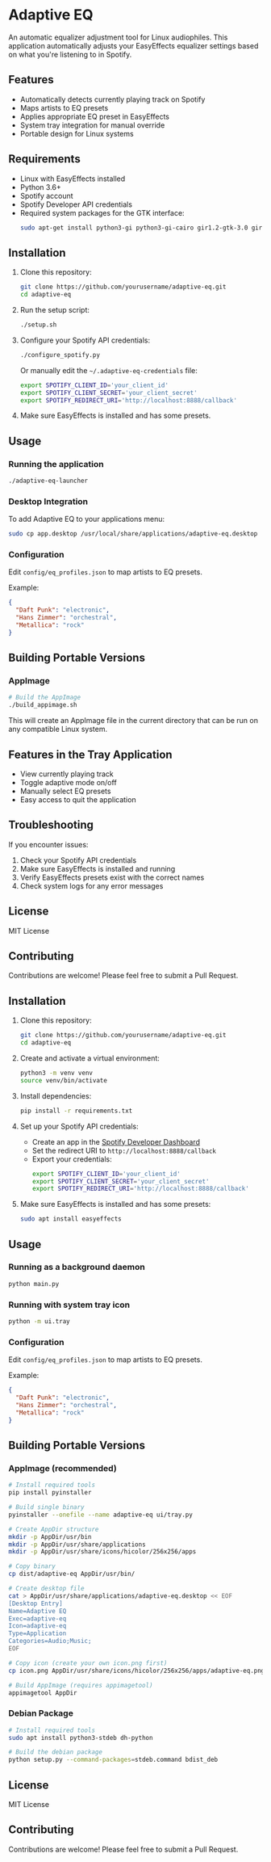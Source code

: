 # Adaptive EQ

An automatic equalizer adjustment tool for Linux audiophiles. This application automatically adjusts your EasyEffects equalizer settings based on what you're listening to in Spotify.

## Features

- Automatically detects currently playing track on Spotify
- Maps artists to EQ presets
- Applies appropriate EQ preset in EasyEffects
- System tray integration for manual override
- Portable design for Linux systems

## Requirements

- Linux with EasyEffects installed
- Python 3.6+
- Spotify account
- Spotify Developer API credentials
- Required system packages for the GTK interface:
  ```bash
  sudo apt-get install python3-gi python3-gi-cairo gir1.2-gtk-3.0 gir1.2-appindicator3-0.1
  ```

## Installation

1. Clone this repository:
   ```bash
   git clone https://github.com/yourusername/adaptive-eq.git
   cd adaptive-eq
   ```

2. Run the setup script:
   ```bash
   ./setup.sh
   ```

3. Configure your Spotify API credentials:
   ```bash
   ./configure_spotify.py
   ```
   Or manually edit the `~/.adaptive-eq-credentials` file:
   ```bash
   export SPOTIFY_CLIENT_ID='your_client_id'
   export SPOTIFY_CLIENT_SECRET='your_client_secret'
   export SPOTIFY_REDIRECT_URI='http://localhost:8888/callback'
   ```

4. Make sure EasyEffects is installed and has some presets.

## Usage

### Running the application

```bash
./adaptive-eq-launcher
```

### Desktop Integration

To add Adaptive EQ to your applications menu:

```bash
sudo cp app.desktop /usr/local/share/applications/adaptive-eq.desktop
```

### Configuration

Edit `config/eq_profiles.json` to map artists to EQ presets.

Example:
```json
{
  "Daft Punk": "electronic",
  "Hans Zimmer": "orchestral",
  "Metallica": "rock"
}
```

## Building Portable Versions

### AppImage

```bash
# Build the AppImage
./build_appimage.sh
```

This will create an AppImage file in the current directory that can be run on any compatible Linux system.

## Features in the Tray Application

- View currently playing track
- Toggle adaptive mode on/off
- Manually select EQ presets
- Easy access to quit the application

## Troubleshooting

If you encounter issues:

1. Check your Spotify API credentials
2. Make sure EasyEffects is installed and running
3. Verify EasyEffects presets exist with the correct names
4. Check system logs for any error messages

## License

MIT License

## Contributing

Contributions are welcome! Please feel free to submit a Pull Request.

## Installation

1. Clone this repository:
   ```bash
   git clone https://github.com/yourusername/adaptive-eq.git
   cd adaptive-eq
   ```

2. Create and activate a virtual environment:
   ```bash
   python3 -m venv venv
   source venv/bin/activate
   ```

3. Install dependencies:
   ```bash
   pip install -r requirements.txt
   ```

4. Set up your Spotify API credentials:
   - Create an app in the [Spotify Developer Dashboard](https://developer.spotify.com/dashboard/applications)
   - Set the redirect URI to `http://localhost:8888/callback`
   - Export your credentials:
     ```bash
     export SPOTIFY_CLIENT_ID='your_client_id'
     export SPOTIFY_CLIENT_SECRET='your_client_secret'
     export SPOTIFY_REDIRECT_URI='http://localhost:8888/callback'
     ```

5. Make sure EasyEffects is installed and has some presets:
   ```bash
   sudo apt install easyeffects
   ```

## Usage

### Running as a background daemon

```bash
python main.py
```

### Running with system tray icon

```bash
python -m ui.tray
```

### Configuration

Edit `config/eq_profiles.json` to map artists to EQ presets.

Example:
```json
{
  "Daft Punk": "electronic",
  "Hans Zimmer": "orchestral",
  "Metallica": "rock"
}
```

## Building Portable Versions

### AppImage (recommended)

```bash
# Install required tools
pip install pyinstaller

# Build single binary
pyinstaller --onefile --name adaptive-eq ui/tray.py

# Create AppDir structure
mkdir -p AppDir/usr/bin
mkdir -p AppDir/usr/share/applications
mkdir -p AppDir/usr/share/icons/hicolor/256x256/apps

# Copy binary
cp dist/adaptive-eq AppDir/usr/bin/

# Create desktop file
cat > AppDir/usr/share/applications/adaptive-eq.desktop << EOF
[Desktop Entry]
Name=Adaptive EQ
Exec=adaptive-eq
Icon=adaptive-eq
Type=Application
Categories=Audio;Music;
EOF

# Copy icon (create your own icon.png first)
cp icon.png AppDir/usr/share/icons/hicolor/256x256/apps/adaptive-eq.png

# Build AppImage (requires appimagetool)
appimagetool AppDir
```

### Debian Package

```bash
# Install required tools
sudo apt install python3-stdeb dh-python

# Build the debian package
python setup.py --command-packages=stdeb.command bdist_deb
```

## License

MIT License

## Contributing

Contributions are welcome! Please feel free to submit a Pull Request.
